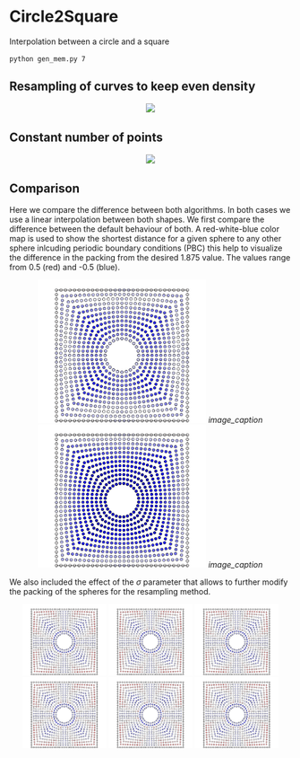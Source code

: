 # Circle2Square

Interpolation between a circle and a square

```
python gen_mem.py 7
```

## Resampling of curves to keep even density

<p align="center">
  <img width="500" src="images/dens.gif">
</p>

## Constant number of points

<p align="center">
  <img width="500" src="images/dots.gif">
</p>

## Comparison

Here we compare the difference between both algorithms. In both cases we use a linear interpolation between both shapes. We first compare the difference between the default behaviour of both. A red-white-blue color map is used to show the shortest distance for a given sphere to any other sphere inlcuding periodic boundary conditions (PBC) this help to visualize the difference in the packing from the desired 1.875 value. The values range from 0.5 (red) and -0.5 (blue).

<p align="center">
  <img width="300" src="images/dens_default.png",  caption="Resampling">
  <em>image_caption</em>
  <img width="300" src="images/dots.png",  caption="No Resampling">
  <em>image_caption</em>
</p>

We also included the effect of the $\sigma$ parameter that allows to further modify the packing of the spheres for the resampling method. 

<p align="center">
  <img width="150" src="images/dens_mod_12.png",  caption="$\sigma = 12$">
  <img width="150" src="images/dens_mod_12.png",  caption="$\sigma = 12$">
  <img width="150" src="images/dens_mod_12.png",  caption="$\sigma = 12$">
  <img width="150" src="images/dens_mod_12.png",  caption="$\sigma = 12$">
  <img width="150" src="images/dens_mod_12.png",  caption="$\sigma = 12$">
  <img width="150" src="images/dens_mod_12.png",  caption="$\sigma = 12$">
</p>
